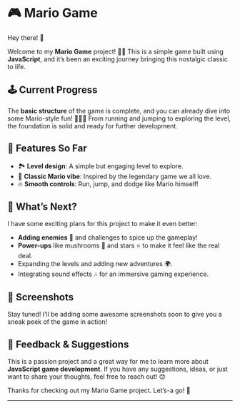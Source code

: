 # 🎮 Mario Game  

Hey there! 👋  

Welcome to my **Mario Game** project! 🍄✨ This is a simple game built using **JavaScript**, and it’s been an exciting journey bringing this nostalgic classic to life.  

## 🕹️ Current Progress  
The **basic structure** of the game is complete, and you can already dive into some Mario-style fun! 🏃‍♂️💨 From running and jumping to exploring the level, the foundation is solid and ready for further development.  

## 🎯 Features So Far  
- 🏞️ **Level design**: A simple but engaging level to explore.  
- 🎵 **Classic Mario vibe**: Inspired by the legendary game we all love.  
- 🔥 **Smooth controls**: Run, jump, and dodge like Mario himself!  

## 🚀 What’s Next?  
I have some exciting plans for this project to make it even better:  
- **Adding enemies** 🐢 and challenges to spice up the gameplay!  
- **Power-ups** like mushrooms 🍄 and stars ⭐ to make it feel like the real deal.  
- Expanding the levels and adding new adventures 🌍.  
- Integrating sound effects 🎶 for an immersive gaming experience.  

## 📸 Screenshots  
Stay tuned! I’ll be adding some awesome screenshots soon to give you a sneak peek of the game in action!  

## 🙌 Feedback & Suggestions  
This is a passion project and a great way for me to learn more about **JavaScript game development**. If you have any suggestions, ideas, or just want to share your thoughts, feel free to reach out! 😊  

Thanks for checking out my Mario Game project. Let’s-a go! 🎉  

---  
